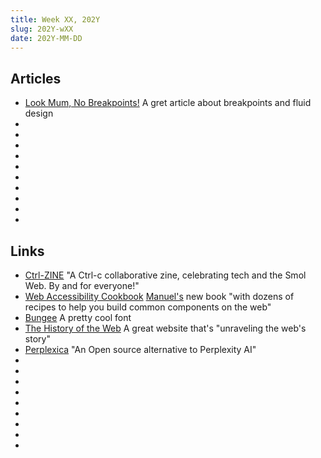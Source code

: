 ```yaml
---
title: Week XX, 202Y
slug: 202Y-wXX
date: 202Y-MM-DD
---
```


## Articles

- [Look Mum, No Breakpoints!](https://robmc.dev/blog/look_mum_no_breakpoints/)
  A gret article about breakpoints and fluid design
- []()
- []()
- []()
- []()
- []()
- []()
- []()
- []()
- []()
- []()

## Links

- [Ctrl-ZINE](https://ctrl-c.club/~loghead/ctrl-zine.html)
  "A Ctrl-c collaborative zine, celebrating tech and the Smol Web. By and for everyone!"
- [Web Accessibility Cookbook](https://accessibility-cookbook.com)
  [Manuel's](https://matuzo.at) new book "with dozens of recipes to help you build common components on the web"
- [Bungee](https://djr.com/bungee)
  A pretty cool font
- [The History of the Web](https://thehistoryoftheweb.com/timeline/)
  A great website that's "unraveling the web's story"
- [Perplexica](https://github.com/ItzCrazyKns/Perplexica)
  "An Open source alternative to Perplexity AI"
- []()
- []()
- []()
- []()
- []()
- []()
- []()
- []()
- []()
